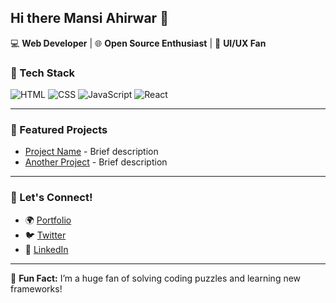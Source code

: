 ## Hi there Mansi Ahirwar 👋

💻 **Web Developer** | 🌐 **Open Source Enthusiast** | 🎨 **UI/UX Fan**

### 🔧 Tech Stack
![HTML](https://img.shields.io/badge/HTML5-E34F26?style=flat&logo=html5&logoColor=white)
![CSS](https://img.shields.io/badge/CSS3-1572B6?style=flat&logo=css3&logoColor=white)
![JavaScript](https://img.shields.io/badge/JavaScript-F7DF1E?style=flat&logo=javascript&logoColor=black)
![React](https://img.shields.io/badge/React-61DAFB?style=flat&logo=react&logoColor=black)

---

### 📂 Featured Projects
- [Project Name](https://github.com/username/project) - Brief description  
- [Another Project](https://github.com/username/project) - Brief description  

---

### 🤝 Let's Connect!
- 🌍 [Portfolio](https://yourportfolio.com)  
- 🐦 [Twitter](https://twitter.com/username)  
- 💼 [LinkedIn](https://linkedin.com/in/username)  

---

🎯 **Fun Fact:** I’m a huge fan of solving coding puzzles and learning new frameworks!


<!--
**mansix02/mansix02** is a ✨ _special_ ✨ repository because its `README.md` (this file) appears on your GitHub profile.

Here are some ideas to get you started:

- 🔭 I’m currently working on ...
- 🌱 I’m currently learning ...
- 👯 I’m looking to collaborate on ...
- 🤔 I’m looking for help with ...
- 💬 Ask me about ...
- 📫 How to reach me: ...
- 😄 Pronouns: ...
- ⚡ Fun fact: ...
-->
